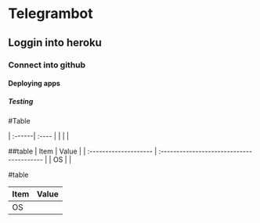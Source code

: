 # Telegrambot
## Loggin into heroku
### Connect into github
#### Deploying apps
##### Testing
#Table

| :------|  :---- |
|      |      |

##table
| Item                  | Value                                     |
| :-------------------- | :---------------------------------------- |
| OS                    |                                           |


#table

| Item                  | Value                                     |
| :-------------------- | :---------------------------------------- |
| OS                    |                               |

